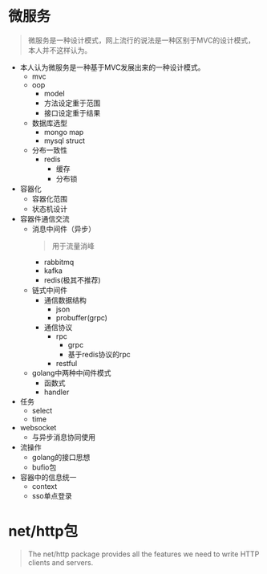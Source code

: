 # 微服务
> 微服务是一种设计模式，网上流行的说法是一种区别于MVC的设计模式，本人并不这样认为。
- 本人认为微服务是一种基于MVC发展出来的一种设计模式。
    - mvc 
    - oop
        - model
        - 方法设定重于范围
        - 接口设定重于结果
    - 数据库选型
        - mongo map
        - mysql struct
    - 分布一致性 
        - redis
            - 缓存
            - 分布锁
- 容器化
    - 容器化范围
    - 状态机设计
- 容器件通信交流
    - 消息中间件（异步）
        >用于流量消峰
        - rabbitmq
        - kafka
        - redis(极其不推荐)
    - 链式中间件
        - 通信数据结构
            - json
            - probuffer(grpc)
        - 通信协议
            - rpc
                - grpc
                - 基于redis协议的rpc
            - restful
    - golang中两种中间件模式
        - 函数式
        - handler
- 任务
    - select 
    - time
- websocket
    - 与异步消息协同使用
- 流操作
    - golang的接口思想
    - bufio包
- 容器中的信息统一
    - context
    - sso单点登录

# net/http包
> The net/http package provides all the features we need to write HTTP clients and servers.